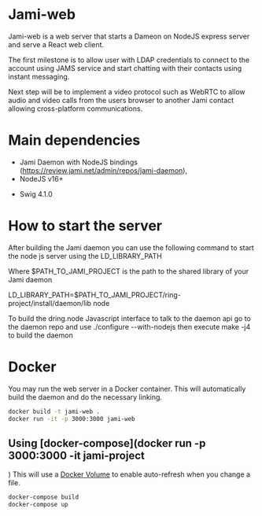 # Jami-web

Jami-web is a web server that starts a Dameon on NodeJS express server and serve a React web client.

The first milestone is to allow user with LDAP credentials to connect to the account using JAMS service and start chatting with their contacts using instant messaging.

Next step will be to implement a video protocol such as WebRTC to allow audio and video calls from the users browser to another Jami contact allowing cross-platform communications.

# Main dependencies

* Jami Daemon with NodeJS bindings (https://review.jami.net/admin/repos/jami-daemon),
* NodeJS v16+
+ Swig 4.1.0

# How to start the server

After building the Jami daemon you can use the following command to start the node js server using the LD_LIBRARY_PATH

Where $PATH_TO_JAMI_PROJECT is the path to the shared library of your Jami daemon

LD_LIBRARY_PATH=$PATH_TO_JAMI_PROJECT/ring-project/install/daemon/lib node

To build the dring.node Javascript interface to talk to the daemon api go to the daemon repo and use ./configure --with-nodejs then execute make -j4 to build the daemon

# Docker

You may run the web server in a Docker container. This will automatically build the daemon and do the necessary linking.

```bash
docker build -t jami-web .
docker run -it -p 3000:3000 jami-web
```

## Using [docker-compose](docker run -p 3000:3000 -it jami-project
)
This will use a [Docker Volume](https://docs.docker.com/storage/volumes/) to enable auto-refresh when you change a file.

```bash
docker-compose build
docker-compose up
```
